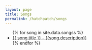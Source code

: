 ```yaml
---
layout: page
title: Songs
permalink: /hatchpatch/songs
---
```

<ul>
{% for song in site.data.songss %}
  <li>
    <a href="https://github.com/sher1/hatchpatch/blob/main/songs/{{ song.file }}">
      {{ song.title }} - {{song.description}}
    </a>
  </li>
{% endfor %}
</ul>
